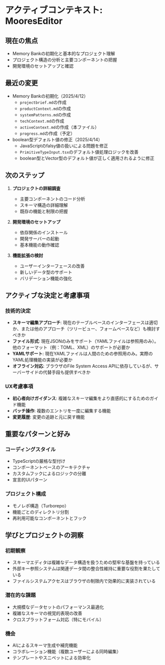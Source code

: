 # アクティブコンテキスト: MooresEditor

## 現在の焦点
- Memory Bankの初期化と基本的なプロジェクト理解
- プロジェクト構造の分析と主要コンポーネントの把握
- 開発環境のセットアップと確認

## 最近の変更
- Memory Bankの初期化（2025/4/12）
  - `projectbrief.md`の作成
  - `productContext.md`の作成
  - `systemPatterns.md`の作成
  - `techContext.md`の作成
  - `activeContext.md`の作成（本ファイル）
  - `progress.md`の作成（予定）
- boolean型デフォルト値の修正（2025/4/14）
  - JavaScriptのfalsy値の扱いによる問題を修正
  - `PrimitiveTypeInput.tsx`のデフォルト値処理ロジックを改善
  - boolean型とVector型のデフォルト値が正しく適用されるように修正

## 次のステップ
1. **プロジェクトの詳細調査**
   - 主要コンポーネントのコード分析
   - スキーマ構造の詳細理解
   - 既存の機能と制限の把握

2. **開発環境のセットアップ**
   - 依存関係のインストール
   - 開発サーバーの起動
   - 基本機能の動作確認

3. **機能拡張の検討**
   - ユーザーインターフェースの改善
   - 新しいデータ型のサポート
   - バリデーション機能の強化

## アクティブな決定と考慮事項

### 技術的決定
- **スキーマ編集アプローチ**: 現在のテーブルベースのインターフェースは適切か、または他のアプローチ（ツリービュー、フォームベースなど）も検討すべきか
- **ファイル形式**: 現在JSONのみをサポート（YAMLファイルは参照用のみ）。他のフォーマット（例：TOML、XML）のサポートが必要か
- **YAMLサポート**: 現在YAMLファイルは人間のための参照用のみ。実際のYAML処理機能の実装が必要か
- **オフライン対応**: ブラウザのFile System Access APIに依存しているが、サーバーサイドの代替手段も提供すべきか

### UX考慮事項
- **初心者向けガイダンス**: 複雑なスキーマ編集をより直感的にするためのガイド機能
- **バッチ操作**: 複数のエントリを一度に編集する機能
- **変更履歴**: 変更の追跡と元に戻す機能

## 重要なパターンと好み

### コーディングスタイル
- TypeScriptの厳格な型付け
- コンポーネントベースのアーキテクチャ
- カスタムフックによるロジックの分離
- 宣言的UIパターン

### プロジェクト構成
- モノレポ構造（Turborepo）
- 機能ごとのディレクトリ分割
- 再利用可能なコンポーネントとフック

## 学びとプロジェクトの洞察

### 初期観察
- スキーマエディタは複雑なデータ構造を扱うための堅牢な基盤を持っている
- 外部キー参照システムは関連データ間の整合性維持に重要な役割を果たしている
- ファイルシステムアクセスはブラウザの制限内で効果的に実装されている

### 潜在的な課題
- 大規模なデータセットのパフォーマンス最適化
- 複雑なスキーマの視覚的表現の改善
- クロスプラットフォーム対応（特にモバイル）

### 機会
- AIによるスキーマ生成や補完機能
- コラボレーション機能（複数ユーザーによる同時編集）
- テンプレートやスニペットによる効率化